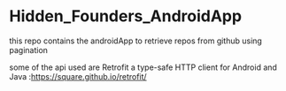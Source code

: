 # Hidden_Founders_AndroidApp

this repo contains the androidApp to retrieve repos from github using pagination

some of the api used are Retrofit a type-safe HTTP client for Android and Java :https://square.github.io/retrofit/


